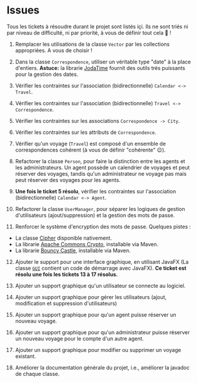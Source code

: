 # Issues

Tous les tickets à résoudre durant le projet sont listés içi. Ils ne sont triés ni par niveau de difficulté, ni par priorité, à vous de définir tout cela :muscle: !

1. Remplacer les utilisations de la classe `Vector` par les collections appropriées. A vous de choisir !

2. Dans la classe `Correspondence`, utiliser un véritable type "date" à la place d'entiers. **Astuce:** la librarie [JodaTime](https://www.joda.org/joda-time/) fournit des outils très puissants pour la gestion des dates.

3. Vérifier les contraintes sur l'association (bidirectionnelle) `Calendar <-> Travel`.

4. Vérifier les contraintes sur l'association (bidirectionnelle) `Travel <-> Correspondence`.

5. Vérifier les contraintes sur les associations `Correspondence -> City`.

6. Vérifier les contraintes sur les attributs de `Correspondence`.

7. Vérifier qu'un voyage (`Travel`) est composé d'un ensemble de correspondences cohérent (à vous de définir "cohérente" :wink:).

8. Refactorer la classe `Person`, pour faire la distinction entre les agents et les administrateurs.
Un agent possède un calendrier de voyages et peut réserver des voyages, tandis qu'un administrateur ne voyage pas mais peut réserver des voyages pour les agents.

9. **Une fois le ticket 5 résolu**, vérifier les contraintes sur l'association (bidirectionnelle) `Calendar <-> Agent`.

10. Refactorer la classe `UserManager`, pour séparer les logiques de gestion d'utilisateurs (ajout/suppression) et la gestion des mots de passe.

11. Renforcer le système d'encryption des mots de passe. Quelques pistes :
  * La classe [Cipher](https://docs.oracle.com/javase/7/docs/api/javax/crypto/Cipher.html) disponible nativement.
  * La librarie [ Apache Commons Crypto](https://commons.apache.org/proper/commons-crypto/), installable via Maven.
  * La librarie [Bouncy Castle](http://www.bouncycastle.org/java.html), installable via Maven.

12. Ajouter le support pour une interface graphique, en utilisant JavaFX (La classe [`GUI`](https://gitlab.univ-nantes.fr/naomod/software-construction-course/travel-agency/blob/master/src/main/java/fr/unantes/software/construction/ui/GUI.java) contient un code de démarrage avec JavaFX).
**Ce ticket est résolu une fois les tickets 13 à 17 résolus.**

13. Ajouter un support graphique qu'un utilisateur se connecte au logiciel.

14. Ajouter un support graphique pour gérer les utilisateurs (ajout, modification et suppression d'utilisateurs)

15. Ajouter un support graphique pour qu'un agent puisse réserver un nouveau voyage.

16. Ajouter un support graphique pour qu'un administrateur puisse réserver un nouveau voyage pour le compte d'un autre agent.

17. Ajouter un support graphique pour modifier ou supprimer un voyage existant.

18. Améliorer la documentation générale du projet, i.e., améliorer la javadoc de chaque classe.
